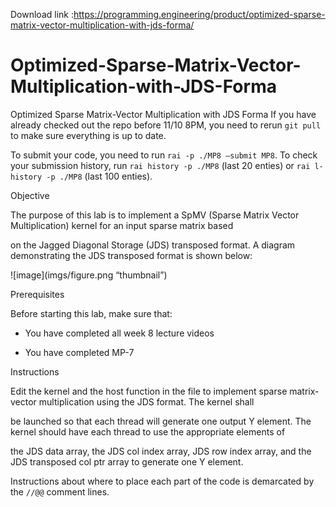 Download link :https://programming.engineering/product/optimized-sparse-matrix-vector-multiplication-with-jds-forma/

# Optimized-Sparse-Matrix-Vector-Multiplication-with-JDS-Forma
Optimized Sparse Matrix-Vector Multiplication with JDS Forma
If you have already checked out the repo before 11/10 8PM, you need to rerun `git pull` to make sure everything is up to date.

To submit your code, you need to run `rai -p ./MP8 –submit MP8`. To check your submission history, run `rai history -p ./MP8` (last 20 enties) or `rai l-history -p ./MP8` (last 100 enties).

Objective

The purpose of this lab is to implement a SpMV (Sparse Matrix Vector Multiplication) kernel for an input sparse matrix based

on the Jagged Diagonal Storage (JDS) transposed format. A diagram demonstrating the JDS transposed format is shown below:

![image](imgs/figure.png “thumbnail”)

Prerequisites

Before starting this lab, make sure that:

* You have completed all week 8 lecture videos

* You have completed MP-7

Instructions

Edit the kernel and the host function in the file to implement sparse matrix-vector multiplication using the JDS format. The kernel shall

be launched so that each thread will generate one output Y element. The kernel should have each thread to use the appropriate elements of

the JDS data array, the JDS col index array, JDS row index array, and the JDS transposed col ptr array to generate one Y element.

Instructions about where to place each part of the code is demarcated by the `//@@` comment lines.

